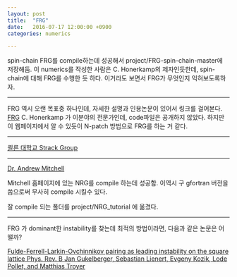 ```yaml
---
layout: post
title:  "FRG"
date:   2016-07-17 12:00:00 +0900
categories: numerics

---
```

spin-chain FRG를 compile하는데 성공해서 project/FRG-spin-chain-master에 저장해둠.
이 numerics를 작성한 사람은 C. Honerkamp의 제자인듯한데, spin-chain에 대해 FRG를 수행한 듯 하다. 이거라도 보면서 FRG가 무엇인지 익혀보도록하자.


---

FRG 역시 오랜 목표중 하나인데, 자세한 설명과 인용논문이 있어서 링크를 걸어본다. [FRG](http://www.asgard.ethz.ch/day/ws0001/chonerka.phtml) C. Honerkamp 가 이분야의 전문가인데, code파일은 공개하지 않았다. 하지만 이 웹페이지에서 알 수 있듯이 N-patch 방법으로 FRG를 하는 거 같다.

---

[쾰른 대학교 Strack Group](http://www.thp.uni-koeln.de/~strack/Philipps_homepage/Teaching.html)

---

[Dr. Andrew Mitchell](http://www.staff.science.uu.nl/~mitch003/index.html)

Mitchell 홈페이지에 있는 NRG를 compile 하는데 성공함. 이역시 구 gfortran 버전을 씀으로써 무사히 compile 시킬수 있다.

잘 compile 되는 폴더를 project/NRG_tutorial 에 옮겼다.

---

FRG 가 dominant한 instability를 찾는데 최적의 방법이라면, 다음과 같은 논문은 어떨까?

[Fulde-Ferrell-Larkin-Ovchinnikov pairing as leading instability on the square lattice
Phys. Rev. B
Jan Gukelberger, Sebastian Lienert, Evgeny Kozik, Lode Pollet, and Matthias Troyer](http://journals.aps.org/prb/accepted/50073Y67W731cf4149a7339987a78712882e42cc1)